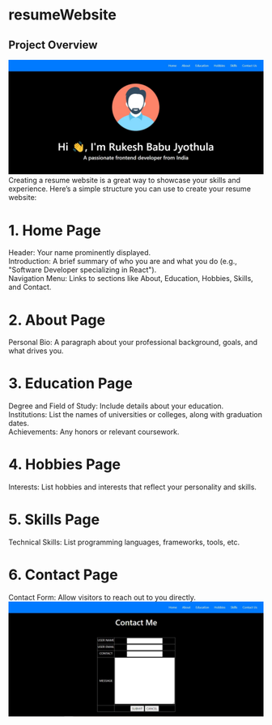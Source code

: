 # resumeWebsite

## Project Overview
<img src = "https://github.com/Rukesh2500/resumeWebsite/blob/main/homePage.jpg" alt = "Homepage">
Creating a resume website is a great way to showcase your skills and experience. Here’s a simple structure you can use to create your resume website:

# 1. Home Page
Header: Your name prominently displayed.<br>
Introduction: A brief summary of who you are and what you do (e.g., "Software Developer specializing in React").<br>
Navigation Menu: Links to sections like About, Education, Hobbies, Skills, and Contact.

# 2. About Page
Personal Bio: A paragraph about your professional background, goals, and what drives you.

# 3. Education Page
Degree and Field of Study: Include details about your education.<br>
Institutions: List the names of universities or colleges, along with graduation dates.<br>
Achievements: Any honors or relevant coursework.

# 4. Hobbies Page
Interests: List hobbies and interests that reflect your personality and skills.

# 5. Skills Page
Technical Skills: List programming languages, frameworks, tools, etc.

# 6. Contact Page
Contact Form: Allow visitors to reach out to you directly.
<img src = "https://github.com/Rukesh2500/resumeWebsite/blob/main/contactPage.jpg" alt = "contactpage">
